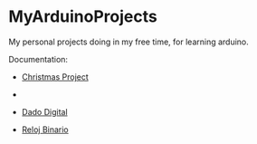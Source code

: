 # MyArduinoProjects
My personal projects doing in my free time, for learning arduino.

Documentation:

* [Christmas Project](https://github.com/Elenadr/MyArduinoProjects/wiki/Christmas-Project!--%F0%9F%8E%81-%F0%9F%94%94-%F0%9F%8E%84)
* 
* [Dado Digital](https://github.com/Elenadr/MyArduinoProjects/wiki/Dado-Digital)

* [Reloj Binario](https://github.com/Elenadr/MyArduinoProjects/wiki/Reloj-binario)



